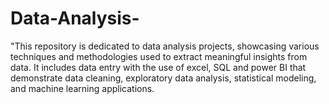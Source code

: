 # Data-Analysis-
 "This repository is dedicated to data analysis projects, showcasing various techniques and methodologies used to extract meaningful insights from data. It includes data entry with the use of excel, SQL and power BI that demonstrate data cleaning, exploratory data analysis, statistical modeling, and machine learning applications. 
